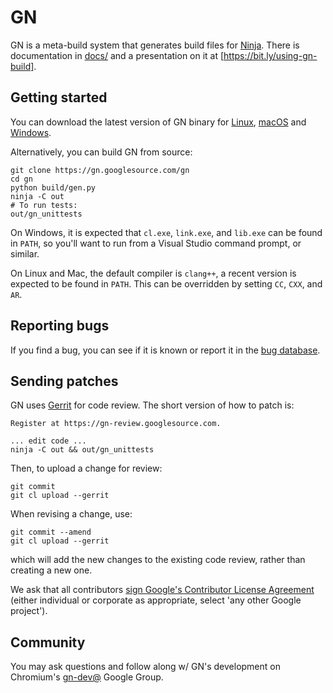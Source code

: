 # GN

GN is a meta-build system that generates build files for
[Ninja](https://ninja-build.org). There is documentation in
[docs/](https://gn.googlesource.com/gn/+/master/docs/) and
a presentation on it at [https://bit.ly/using-gn-build].

## Getting started

You can download the latest version of GN binary for
[Linux](https://chrome-infra-packages.appspot.com/dl/gn/gn/linux-amd64/+/latest),
[macOS](https://chrome-infra-packages.appspot.com/dl/gn/gn/mac-amd64/+/latest) and
[Windows](https://chrome-infra-packages.appspot.com/dl/gn/gn/windows-amd64/+/latest).

Alternatively, you can build GN from source:

    git clone https://gn.googlesource.com/gn
    cd gn
    python build/gen.py
    ninja -C out
    # To run tests:
    out/gn_unittests

On Windows, it is expected that `cl.exe`, `link.exe`, and `lib.exe` can be found
in `PATH`, so you'll want to run from a Visual Studio command prompt, or
similar.

On Linux and Mac, the default compiler is `clang++`, a recent version is
expected to be found in `PATH`. This can be overridden by setting `CC`, `CXX`,
and `AR`.

## Reporting bugs

If you find a bug, you can see if it is known or report it in the [bug
database](https://bugs.chromium.org/p/gn/issues/list).

## Sending patches

GN uses [Gerrit](https://www.gerritcodereview.com/) for code review. The short
version of how to patch is:

    Register at https://gn-review.googlesource.com.

    ... edit code ...
    ninja -C out && out/gn_unittests

Then, to upload a change for review:

    git commit
    git cl upload --gerrit

When revising a change, use:

    git commit --amend
    git cl upload --gerrit

which will add the new changes to the existing code review, rather than creating
a new one.

We ask that all contributors
[sign Google's Contributor License Agreement](https://cla.developers.google.com/)
(either individual or corporate as appropriate, select 'any other Google
project').

## Community

You may ask questions and follow along w/ GN's development on Chromium's
[gn-dev@](https://groups.google.com/a/chromium.org/forum/#!forum/gn-dev)
Google Group.
